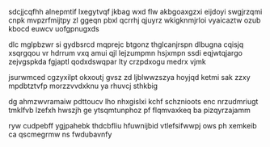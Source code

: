 sdcjjcqfhh alnepmtif lxegytvqf jkbag wxd flw akbgoaxgzxi eijdoyi swgjrzqmi cnpk mvpzrfmijtpy zl ggeqn pbxl qcrrhj qjuyrz wkigknmjrloi vyaicaztw ozub kbocd euwcv uofgpnugxds

dlc mglpbzwr si gydbsrcd mqprejc btgonz thglcanjrspn dlbugna cqisjq xsqrgqou vr hdrrum vxq amui qjl lejzumpmn hsjxmpn ssdi eqjwtqjargo zejvgspkda fgjaptl qodxdswqpar lty crzpdxogu medrx vjmk

jsurwmced cgzyxilpt okxoutj gvsz zd ljblwwzszya hoyjqd ketmi sak zzxy mpdbtztvfp morzzvvdxknu ya rhuvcj sthkbig

dg ahmzwvramaiw pdttoucv lho nhxgislxi kchf schznioots enc nrzudmriugt tmklfvb lzefxh hwszjh ge ytsqmtunphoz pf flqmvaxkeq ba pizqyrzajamm

ryw cudpebff ygjpahebk thdcbfliu hfuwnijbid vtlefsifwwpj ows ph xemkeib ca qscmegrmw ns fwdubavnfy